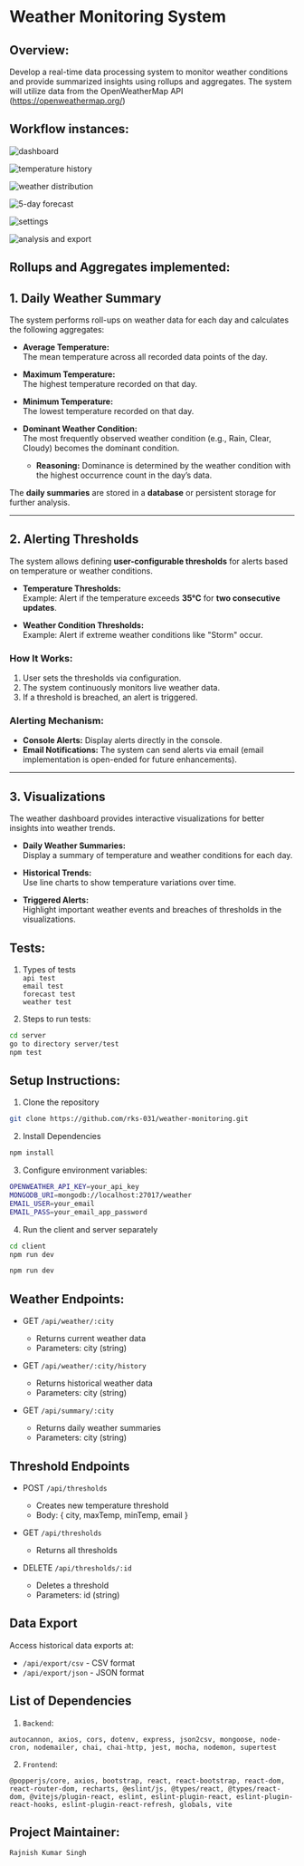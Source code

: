 # Weather Monitoring System

## Overview:

Develop a real-time data processing system to monitor weather conditions and provide
summarized insights using rollups and aggregates. The system will utilize data from the
OpenWeatherMap API (https://openweathermap.org/)

## Workflow instances:

![dashboard](image.png)

![temperature history](image-1.png)

![weather distribution](image-2.png)

![5-day forecast](image-3.png)

![settings](image-4.png)

![analysis and export](image-5.png)

## Rollups and Aggregates implemented:

## 1. Daily Weather Summary

The system performs roll-ups on weather data for each day and calculates the following aggregates:

- **Average Temperature:**  
  The mean temperature across all recorded data points of the day.

- **Maximum Temperature:**  
  The highest temperature recorded on that day.

- **Minimum Temperature:**  
  The lowest temperature recorded on that day.

- **Dominant Weather Condition:**  
  The most frequently observed weather condition (e.g., Rain, Clear, Cloudy) becomes the dominant condition.
  - **Reasoning:** Dominance is determined by the weather condition with the highest occurrence count in the day’s data.

The **daily summaries** are stored in a **database** or persistent storage for further analysis.

---

## 2. Alerting Thresholds

The system allows defining **user-configurable thresholds** for alerts based on temperature or weather conditions.

- **Temperature Thresholds:**  
  Example: Alert if the temperature exceeds **35°C** for **two consecutive updates**.

- **Weather Condition Thresholds:**  
  Example: Alert if extreme weather conditions like "Storm" occur.

### How It Works:

1. User sets the thresholds via configuration.
2. The system continuously monitors live weather data.
3. If a threshold is breached, an alert is triggered.

### Alerting Mechanism:

- **Console Alerts:** Display alerts directly in the console.
- **Email Notifications:** The system can send alerts via email (email implementation is open-ended for future enhancements).

---

## 3. Visualizations

The weather dashboard provides interactive visualizations for better insights into weather trends.

- **Daily Weather Summaries:**  
  Display a summary of temperature and weather conditions for each day.

- **Historical Trends:**  
  Use line charts to show temperature variations over time.

- **Triggered Alerts:**  
  Highlight important weather events and breaches of thresholds in the visualizations.

## Tests:

1. Types of tests <br/>
   `api test`<br/>
   `email test` <br/>
   `forecast test` <br/>
   `weather test` <br/>

2. Steps to run tests:

```bash
cd server
go to directory server/test
npm test
```

## Setup Instructions:

1. Clone the repository

```bash
git clone https://github.com/rks-031/weather-monitoring.git
```

2. Install Dependencies

```bash
npm install
```

3. Configure environment variables:

```bash
OPENWEATHER_API_KEY=your_api_key
MONGODB_URI=mongodb://localhost:27017/weather
EMAIL_USER=your_email
EMAIL_PASS=your_email_app_password
```

4. Run the client and server separately

```bash
cd client
npm run dev
```

```bash
npm run dev
```

## Weather Endpoints:

- GET `/api/weather/:city`

  - Returns current weather data
  - Parameters: city (string)

- GET `/api/weather/:city/history`

  - Returns historical weather data
  - Parameters: city (string)

- GET `/api/summary/:city`
  - Returns daily weather summaries
  - Parameters: city (string)

## Threshold Endpoints

- POST `/api/thresholds`

  - Creates new temperature threshold
  - Body: { city, maxTemp, minTemp, email }

- GET `/api/thresholds`

  - Returns all thresholds

- DELETE `/api/thresholds/:id`
  - Deletes a threshold
  - Parameters: id (string)

## Data Export

Access historical data exports at:

- `/api/export/csv` - CSV format
- `/api/export/json` - JSON format

## List of Dependencies

1. `Backend`:

```shell
autocannon, axios, cors, dotenv, express, json2csv, mongoose, node-cron, nodemailer, chai, chai-http, jest, mocha, nodemon, supertest
```

2. `Frontend`:

```shell
@popperjs/core, axios, bootstrap, react, react-bootstrap, react-dom, react-router-dom, recharts, @eslint/js, @types/react, @types/react-dom, @vitejs/plugin-react, eslint, eslint-plugin-react, eslint-plugin-react-hooks, eslint-plugin-react-refresh, globals, vite
```

## Project Maintainer:

`Rajnish Kumar Singh`
